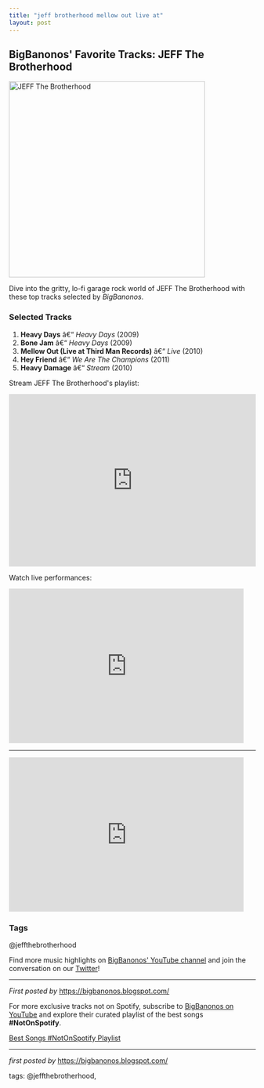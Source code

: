 ```yaml
---
title: "jeff brotherhood mellow out live at"
layout: post
---
```

<h2>BigBanonos' Favorite Tracks: JEFF The Brotherhood</h2> <div > <a href="https://blogger.googleusercontent.com/img/b/R29vZ2xl/AVvXsEhW9ensvDdsnlYtYuNZw9c24EBrWYMZMvjUfgjqQkk_ti9qU6rrNHqnhS32JzCjXu_LKZGcMiyMoFi16mHfCBjy5GO_dYKOHDo-tRf-E2lBX10v9dr-t3_RWtcigrUNFeYXuxcYErDd8Lc/s1600/jeffthebrotherhood2.jpeg"> <img src="https://blogger.googleusercontent.com/img/b/R29vZ2xl/AVvXsEhW9ensvDdsnlYtYuNZw9c24EBrWYMZMvjUfgjqQkk_ti9qU6rrNHqnhS32JzCjXu_LKZGcMiyMoFi16mHfCBjy5GO_dYKOHDo-tRf-E2lBX10v9dr-t3_RWtcigrUNFeYXuxcYErDd8Lc/s1600/jeffthebrotherhood2.jpeg" alt="JEFF The Brotherhood" width="400" /> </a>
</div> <p>Dive into the gritty, lo-fi garage rock world of JEFF The Brotherhood with these top tracks selected by <em>BigBanonos</em>.</p> <h3>Selected Tracks</h3>
<ol> <li><strong>Heavy Days</strong> â€“ <em>Heavy Days</em> (2009)</li> <li><strong>Bone Jam</strong> â€“ <em>Heavy Days</em> (2009)</li> <li><strong>Mellow Out (Live at Third Man Records)</strong> â€“ <em>Live</em> (2010)</li> <li><strong>Hey Friend</strong> â€“ <em>We Are The Champions</em> (2011)</li> <li><strong>Heavy Damage</strong> â€“ <em>Stream</em> (2010)</li>
</ol> <p>Stream JEFF The Brotherhood's playlist:</p>
<iframe src="https://open.spotify.com/embed/playlist/4eQOamFVHwxvzeZ7TrNfAy?utm_source=generator" width="100%" height="352" frameBorder="0" allowfullscreen="" allow="autoplay; clipboard-write; encrypted-media; fullscreen; picture-in-picture" loading="lazy"></iframe> <p>Watch live performances:</p>
<iframe allowfullscreen="" frameborder="0" height="315" src="https://www.youtube.com/embed/-j6Q_wrNH64?list=PLtuNtuTatqI0kFahUCbtbfenC_ET5O_tr" width="95%"></iframe>
<hr />
<iframe allowfullscreen="" frameborder="0" height="315" src="https://www.youtube.com/embed/lG7RFfbYCF8?list=PLtuNtuTatqI2pnkf9rjecj4V5vx0Z9pTi" width="95%"></iframe> <h3>Tags</h3>
<p>@jeffthebrotherhood</p> <p>Find more music highlights on <a href="https://www.youtube.com/@BigBanonos" target="_blank">BigBanonos' YouTube channel</a> and join the conversation on our <a href="https://twitter.com/BigBanonos" target="_blank">Twitter</a>!</p> <hr />
<p><em>First posted by</em> <a href="https://bigbanonos.blogspot.com/" rel="noopener" target="_new">https://bigbanonos.blogspot.com/</a></p>


<!--Subscribe and Playlist Links-->
<div>
    <p>For more exclusive tracks not on Spotify, subscribe to <a href="https://www.youtube.com/@BigBanonos" target="_blank">BigBanonos on YouTube</a> and explore their curated playlist of the best songs <strong>#NotOnSpotify</strong>.</p>
    <p><a href="https://www.youtube.com/playlist?list=PLtuNtuTatqI0kFahUCbtbfenC_ET5O_tr" target="_blank">Best Songs #NotOnSpotify Playlist<br /></a></p></div>

<hr />

<p><em>first posted by</em> <a href="https://bigbanonos.blogspot.com/" rel="noopener" target="_new">https://bigbanonos.blogspot.com/</a></p>

<p>tags: @jeffthebrotherhood,</p>
